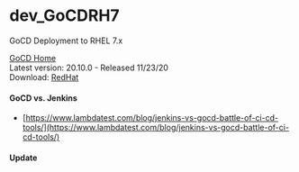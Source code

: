 # dev_GoCDRH7
GoCD Deployment to RHEL 7.x

[GoCD Home](https://gocd.org)<br/>
Latest version: 20.10.0 - Released 11/23/20<br/>
Download: [RedHat](https://www.gocd.org/download/#redhat)<br/>

#### GoCD vs. Jenkins
- [https://www.lambdatest.com/blog/jenkins-vs-gocd-battle-of-ci-cd-tools/](https://www.lambdatest.com/blog/jenkins-vs-gocd-battle-of-ci-cd-tools/) <br/>

#### Update

